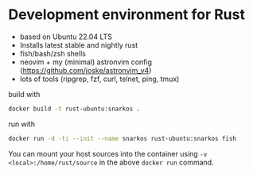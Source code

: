 # Development environment for Rust

- based on Ubuntu 22.04 LTS
- Installs latest stable and nightly rust
- fish/bash/zsh shells
- neovim + my (minimal) astronvim config (https://github.com/joske/astronvim_v4)
- lots of tools (ripgrep, fzf, curl, telnet, ping, tmux)

build with

```bash
docker build -t rust-ubuntu:snarkos .
```

run with

```bash
docker run -d -ti --init --name snarkos rust-ubuntu:snarkos fish
```

You can mount your host sources into the container using `-v <local>:/home/rust/source` in the above `docker run` command.
